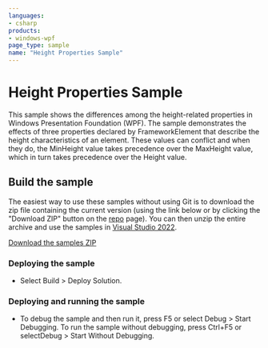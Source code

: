 ```yaml
---
languages:
- csharp
products:
- windows-wpf
page_type: sample
name: "Height Properties Sample"
---
```


# Height Properties Sample
This sample shows the differences among the height-related properties in Windows Presentation Foundation (WPF). The sample demonstrates the effects of three properties declared by FrameworkElement that describe the height characteristics of an element. These values can conflict and when they do, the MinHeight value takes precedence over the MaxHeight value, which in turn takes precedence over the Height value.

## Build the sample
The easiest way to use these samples without using Git is to download the zip file containing the current version (using the link below or by clicking the "Download ZIP" button on the [repo](https://github.com/microsoft/WPF-Samples?tab=readme-ov-file) page). You can then unzip the entire archive and use the samples in [Visual Studio 2022](https://www.visualstudio.com/wpf-vs).

[Download the samples ZIP](../../../../archive/main.zip)

### Deploying the sample
- Select Build > Deploy Solution. 

### Deploying and running the sample
- To debug the sample and then run it, press F5 or select Debug >  Start Debugging. To run the sample without debugging, press Ctrl+F5 or selectDebug > Start Without Debugging. 


